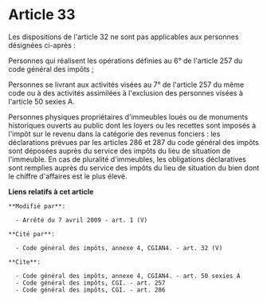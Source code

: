 # Article 33

Les dispositions de l'article 32 ne sont pas applicables aux personnes désignées ci-après : 

Personnes qui réalisent les opérations définies au 6° de l'article 257 du code général des impôts ; 

Personnes se livrant aux activités visées au 7° de l'article 257 du même code ou à des activités assimilées à l'exclusion des
personnes visées à l'article 50 sexies A.

Personnes physiques propriétaires d'immeubles loués ou de monuments historiques ouverts au public dont les loyers ou les
recettes sont imposés à l'impôt sur le revenu dans la catégorie des revenus fonciers : les déclarations prévues par les
articles 286 et 287 du code général des impôts sont déposées auprès du service des impôts du lieu de situation de l'immeuble.
En cas de pluralité d'immeubles, les obligations déclaratives sont remplies auprès du service des impôts du lieu de situation
du bien dont le chiffre d'affaires est le plus élevé.

**Liens relatifs à cet article**

	**Modifié par**:

	  - Arrêté du 7 avril 2009 - art. 1 (V)

	**Cité par**:

	  - Code général des impôts, annexe 4, CGIAN4. - art. 32 (V)

	**Cite**:

	  - Code général des impôts, annexe 4, CGIAN4. - art. 50 sexies A
	  - Code général des impôts, CGI. - art. 257
	  - Code général des impôts, CGI. - art. 286
